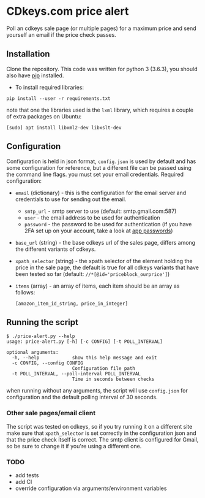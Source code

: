 CDkeys.com price alert
==================

Poll an cdkeys sale page (or multiple pages) for a maximum price and send yourself an email if the price check passes.

## Installation
Clone the repository. This code was written for python 3 (3.6.3), you should also have [pip](https://pip.pypa.io/en/stable/) installed.

- To install required libraries:

`pip install --user -r requirements.txt`

note that one the libraries used is the `lxml` library, which requires a couple of extra packages on Ubuntu:

`[sudo] apt install libxml2-dev libxslt-dev`

## Configuration
Configuration is held in json format, `config.json` is used by default and has some configuration for reference, but a different file can be passed using the command line flags. you must set your email credentials. Required configuration:

- `email` (dictionary) - this is the configuration for the email server and credentials to use for sending out the email.
    - `smtp_url` - smtp server to use (default: smtp.gmail.com:587)
    - `user` - the email address to be used for authentication
    - `password` - the password to be used for authentication
        (if you have 2FA set up on your account, take a look at [app passwords](https://security.google.com/settings/security/apppasswords))

- `base_url` (string) - the base cdkeys url of the sales page, differs among the different variants of cdkeys.

- `xpath_selector` (string) - the xpath selector of the element holding the price in the sale page, the default is true for all cdkeys variants that have been tested so far (default: `//*[@id='priceblock_ourprice']`)

- `items` (array) - an array of items, each item should be an array as follows:


    `[amazon_item_id_string, price_in_integer]`


## Running the script

```
$ ./price-alert.py --help
usage: price-alert.py [-h] [-c CONFIG] [-t POLL_INTERVAL]

optional arguments:
  -h, --help            show this help message and exit
  -c CONFIG, --config CONFIG
                        Configuration file path
  -t POLL_INTERVAL, --poll-interval POLL_INTERVAL
                        Time in seconds between checks
```

when running without any arguments, the script will use `config.json` for configuration and the default polling interval of 30 seconds.

### Other sale pages/email client
The script was tested on cdkeys, so if you try running it on a different site make sure that `xpath_selector` is set correctly in the configuration json and that the price check itself is correct.
The smtp client is configured for Gmail, so be sure to change it if you're using a different one.


### TODO
- add tests
- add CI
- override configuration via arguments/environment variables
